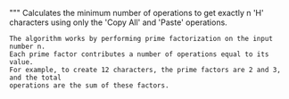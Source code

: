  """
    Calculates the minimum number of operations to get exactly n 'H' characters
    using only the 'Copy All' and 'Paste' operations.

    The algorithm works by performing prime factorization on the input number n.
    Each prime factor contributes a number of operations equal to its value.
    For example, to create 12 characters, the prime factors are 2 and 3, and the total
    operations are the sum of these factors.

